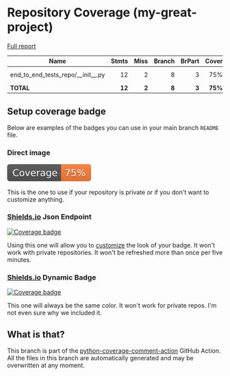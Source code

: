 # Repository Coverage (my-great-project)

[Full report](https://htmlpreview.github.io/?https://github.com/mihcaojwe/python-coverage-comment-action-end-to-end-523-public/blob/python-coverage-comment-action-data-my-great-project/htmlcov/index.html)

| Name                                      |    Stmts |     Miss |   Branch |   BrPart |   Cover |   Missing |
|------------------------------------------ | -------: | -------: | -------: | -------: | ------: | --------: |
| end\_to\_end\_tests\_repo/\_\_init\_\_.py |       12 |        2 |        8 |        3 |     75% |6->9, 13, 16 |
|                                 **TOTAL** |   **12** |    **2** |    **8** |    **3** | **75%** |           |


## Setup coverage badge

Below are examples of the badges you can use in your main branch `README` file.

### Direct image

[![Coverage badge](https://raw.githubusercontent.com/mihcaojwe/python-coverage-comment-action-end-to-end-523-public/python-coverage-comment-action-data-my-great-project/badge.svg)](https://htmlpreview.github.io/?https://github.com/mihcaojwe/python-coverage-comment-action-end-to-end-523-public/blob/python-coverage-comment-action-data-my-great-project/htmlcov/index.html)

This is the one to use if your repository is private or if you don't want to customize anything.

### [Shields.io](https://shields.io) Json Endpoint

[![Coverage badge](https://img.shields.io/endpoint?url=https://raw.githubusercontent.com/mihcaojwe/python-coverage-comment-action-end-to-end-523-public/python-coverage-comment-action-data-my-great-project/endpoint.json)](https://htmlpreview.github.io/?https://github.com/mihcaojwe/python-coverage-comment-action-end-to-end-523-public/blob/python-coverage-comment-action-data-my-great-project/htmlcov/index.html)

Using this one will allow you to [customize](https://shields.io/endpoint) the look of your badge.
It won't work with private repositories. It won't be refreshed more than once per five minutes.

### [Shields.io](https://shields.io) Dynamic Badge

[![Coverage badge](https://img.shields.io/badge/dynamic/json?color=brightgreen&label=coverage&query=%24.message&url=https%3A%2F%2Fraw.githubusercontent.com%2Fmihcaojwe%2Fpython-coverage-comment-action-end-to-end-523-public%2Fpython-coverage-comment-action-data-my-great-project%2Fendpoint.json)](https://htmlpreview.github.io/?https://github.com/mihcaojwe/python-coverage-comment-action-end-to-end-523-public/blob/python-coverage-comment-action-data-my-great-project/htmlcov/index.html)

This one will always be the same color. It won't work for private repos. I'm not even sure why we included it.

## What is that?

This branch is part of the
[python-coverage-comment-action](https://github.com/marketplace/actions/python-coverage-comment)
GitHub Action. All the files in this branch are automatically generated and may be
overwritten at any moment.